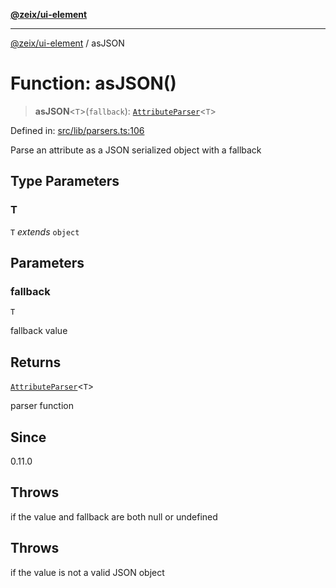 [**@zeix/ui-element**](../README.md)

***

[@zeix/ui-element](../globals.md) / asJSON

# Function: asJSON()

> **asJSON**\<`T`\>(`fallback`): [`AttributeParser`](../type-aliases/AttributeParser.md)\<`T`\>

Defined in: [src/lib/parsers.ts:106](https://github.com/zeixcom/ui-element/blob/a6fb4a88fd37bb5ca41823947687e8a37d5f2e08/src/lib/parsers.ts#L106)

Parse an attribute as a JSON serialized object with a fallback

## Type Parameters

### T

`T` *extends* `object`

## Parameters

### fallback

`T`

fallback value

## Returns

[`AttributeParser`](../type-aliases/AttributeParser.md)\<`T`\>

parser function

## Since

0.11.0

## Throws

if the value and fallback are both null or undefined

## Throws

if the value is not a valid JSON object
